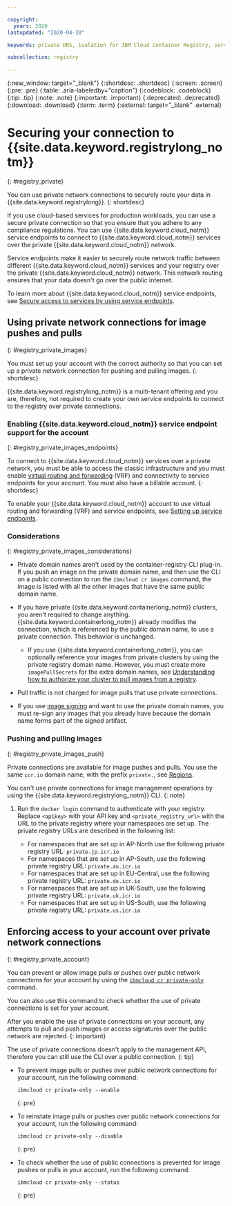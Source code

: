 ```yaml
---

copyright:
  years: 2020
lastupdated: "2020-04-30"

keywords: private DNS, isolation for IBM Cloud Container Registry, service endpoints for IBM Cloud Container Registry, private network for IBM Cloud Container Registry, network isolation in IBM Cloud Container Registry, non-public routes for IBM Cloud Container Registry, private connection for IBM Cloud Container Registry

subcollection: registry

---
```


{:new_window: target="_blank"}
{:shortdesc: .shortdesc}
{:screen: .screen}
{:pre: .pre}
{:table: .aria-labeledby="caption"}
{:codeblock: .codeblock}
{:tip: .tip}
{:note: .note}
{:important: .important}
{:deprecated: .deprecated}
{:download: .download}
{:term: .term}
{:external: target="_blank" .external}

# Securing your connection to {{site.data.keyword.registrylong_notm}}
{: #registry_private}

You can use private network connections to securely route your data in {{site.data.keyword.registrylong}}.
{: shortdesc}

If you use cloud-based services for production workloads, you can use a secure private connection so that you ensure that you adhere to any compliance regulations. You can use {{site.data.keyword.cloud_notm}} service endpoints to connect to {{site.data.keyword.cloud_notm}} services over the private {{site.data.keyword.cloud_notm}} network.

Service endpoints make it easier to securely route network traffic between different {{site.data.keyword.cloud_notm}} services and your registry over the private {{site.data.keyword.cloud_notm}} network. This network routing ensures that your data doesn't go over the public internet.

To learn more about {{site.data.keyword.cloud_notm}} service endpoints, see [Secure access to services by using service endpoints](/docs/resources?topic=resources-service-endpoints).

## Using private network connections for image pushes and pulls
{: #registry_private_images}

You must set up your account with the correct authority so that you can set up a private network connection for pushing and pulling images.
{: shortdesc}

{{site.data.keyword.registrylong_notm}} is a multi-tenant offering and you are, therefore, not required to create your own service endpoints to connect to the registry over private connections.

### Enabling {{site.data.keyword.cloud_notm}} service endpoint support for the account
{: #registry_private_images_endpoints}

To connect to {{site.data.keyword.cloud_notm}} services over a private network, you must be able to access the classic infrastructure and you must enable [virtual routing and forwarding](/docs/resources?topic=direct-link-overview-of-virtual-routing-and-forwarding-vrf-on-ibm-cloud)  (VRF) and connectivity to service endpoints for your account. You must also have a billable account.
{: shortdesc}

To enable your {{site.data.keyword.cloud_notm}} account to use virtual routing and forwarding (VRF) and service endpoints, see [Setting up service endpoints](/docs/resources?topic=resources-private-network-endpoints).

### Considerations
{: #registry_private_images_considerations}

- Private domain names aren't used by the container-registry CLI plug-in. If you push an image on the private domain name, and then use the CLI on a public connection to run the `ibmcloud cr images` command, the image is listed with all the other images that have the same public domain name.

- If you have private {{site.data.keyword.containerlong_notm}} clusters, you aren't required to change anything. {{site.data.keyword.containerlong_notm}} already modifies the connection, which is referenced by the public domain name, to use a private connection. This behavior is unchanged.

  - If you use {{site.data.keyword.containerlong_notm}}, you can optionally reference your images from private clusters by using the private registry domain name. However, you must create more `imagePullSecrets` for the extra domain names, see [Understanding how to authorize your cluster to pull images from a registry](/docs/openshift?topic=openshift-registry#cluster_registry_auth).

- Pull traffic is not charged for image pulls that use private connections.

- If you use [image signing](/docs/Registry?topic=registry-registry_trustedcontent) and want to use the private domain names, you must re-sign any images that you already have because the domain name forms part of the signed artifact.

### Pushing and pulling images
{: #registry_private_images_push}

Private connections are available for image pushes and pulls. You use the same `icr.io` domain name, with the prefix `private.`, see [Regions](/docs/Registry?topic=registry-registry_overview#registry_regions).

You can't use private connections for image management operations by using the {{site.data.keyword.registrylong_notm}} CLI.
{: note}

1. Run the `docker login` command to authenticate with your registry. Replace `<apikey>` with your API key and `<private_registry_url>` with the URL to the private registry where your namespaces are set up. The private registry URLs are described in the following list:

   - For namespaces that are set up in AP-North use the following private registry URL: `private.jp.icr.io`
   - For namespaces that are set up in AP-South, use the following private registry URL: `private.au.icr.io`
   - For namespaces that are set up in EU-Central, use the following private registry URL: `private.de.icr.io`
   - For namespaces that are set up in UK-South, use the following private registry URL: `private.uk.icr.io`
   - For namespaces that are set up in US-South, use the following private registry URL: `private.us.icr.io`

## Enforcing access to your account over private network connections
{: #registry_private_account}

You can prevent or allow image pulls or pushes over public network connections for your account by using the [`ibmcloud cr private-only`](/docs/Registry?topic=container-registry-cli-plugin-containerregcli#ic_cr_private_only) command.

You can also use this command to check whether the use of private connections is set for your account.

After you enable the use of private connections on your account, any attempts to pull and push images or access signatures over the public network are rejected.
{: important}

The use of private connections doesn't apply to the management API, therefore you can still use the CLI over a public connection.
{: tip}

- To prevent image pulls or pushes over public network connections for your account, run the following command:

  ```
  ibmcloud cr private-only --enable
  ```
  {: pre}

- To reinstate image pulls or pushes over public network connections for your account, run the following command:

  ```
  ibmcloud cr private-only --disable
  ```
  {: pre}

- To check whether the use of public connections is prevented for image pushes or pulls in your account, run the following command:
  
  ```
  ibmcloud cr private-only --status
  ```
  {: pre}
